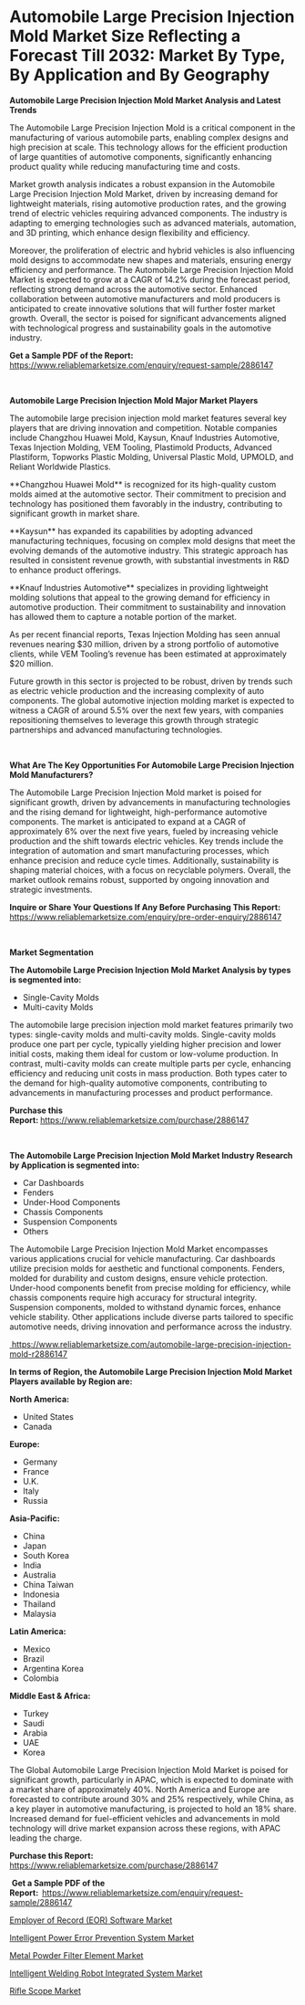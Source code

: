 <p><h1>Automobile Large Precision Injection Mold Market Size Reflecting a Forecast Till 2032: Market By Type, By Application and By Geography</h1></p><p><strong>Automobile Large Precision Injection Mold Market Analysis and Latest Trends</strong></p>
<p><p>The Automobile Large Precision Injection Mold is a critical component in the manufacturing of various automobile parts, enabling complex designs and high precision at scale. This technology allows for the efficient production of large quantities of automotive components, significantly enhancing product quality while reducing manufacturing time and costs.</p><p>Market growth analysis indicates a robust expansion in the Automobile Large Precision Injection Mold Market, driven by increasing demand for lightweight materials, rising automotive production rates, and the growing trend of electric vehicles requiring advanced components. The industry is adapting to emerging technologies such as advanced materials, automation, and 3D printing, which enhance design flexibility and efficiency. </p><p>Moreover, the proliferation of electric and hybrid vehicles is also influencing mold designs to accommodate new shapes and materials, ensuring energy efficiency and performance. The Automobile Large Precision Injection Mold Market is expected to grow at a CAGR of 14.2% during the forecast period, reflecting strong demand across the automotive sector. Enhanced collaboration between automotive manufacturers and mold producers is anticipated to create innovative solutions that will further foster market growth. Overall, the sector is poised for significant advancements aligned with technological progress and sustainability goals in the automotive industry.</p></p>
<p><strong>Get a Sample PDF of the Report:&nbsp;</strong> <a href="https://www.reliablemarketsize.com/enquiry/request-sample/2886147?utm_campaign=973&utm_medium=2&utm_source=Github&utm_content=ia&utm_term=13032025&utm_id=automobile-large-precision-injection-mold">https://www.reliablemarketsize.com/enquiry/request-sample/2886147</a></p>
<p>&nbsp;</p>
<p><strong>Automobile Large Precision Injection Mold Major Market Players</strong></p>
<p><p>The automobile large precision injection mold market features several key players that are driving innovation and competition. Notable companies include Changzhou Huawei Mold, Kaysun, Knauf Industries Automotive, Texas Injection Molding, VEM Tooling, Plastimold Products, Advanced Plastiform, Topworks Plastic Molding, Universal Plastic Mold, UPMOLD, and Reliant Worldwide Plastics.</p><p>**Changzhou Huawei Mold** is recognized for its high-quality custom molds aimed at the automotive sector. Their commitment to precision and technology has positioned them favorably in the industry, contributing to significant growth in market share. </p><p>**Kaysun** has expanded its capabilities by adopting advanced manufacturing techniques, focusing on complex mold designs that meet the evolving demands of the automotive industry. This strategic approach has resulted in consistent revenue growth, with substantial investments in R&D to enhance product offerings.</p><p>**Knauf Industries Automotive** specializes in providing lightweight molding solutions that appeal to the growing demand for efficiency in automotive production. Their commitment to sustainability and innovation has allowed them to capture a notable portion of the market.</p><p>As per recent financial reports, Texas Injection Molding has seen annual revenues nearing $30 million, driven by a strong portfolio of automotive clients, while VEM Tooling’s revenue has been estimated at approximately $20 million. </p><p>Future growth in this sector is projected to be robust, driven by trends such as electric vehicle production and the increasing complexity of auto components. The global automotive injection molding market is expected to witness a CAGR of around 5.5% over the next few years, with companies repositioning themselves to leverage this growth through strategic partnerships and advanced manufacturing technologies.</p></p>
<p>&nbsp;</p>
<p><strong>What Are The Key Opportunities For Automobile Large Precision Injection Mold Manufacturers?</strong></p>
<p><p>The Automobile Large Precision Injection Mold market is poised for significant growth, driven by advancements in manufacturing technologies and the rising demand for lightweight, high-performance automotive components. The market is anticipated to expand at a CAGR of approximately 6% over the next five years, fueled by increasing vehicle production and the shift towards electric vehicles. Key trends include the integration of automation and smart manufacturing processes, which enhance precision and reduce cycle times. Additionally, sustainability is shaping material choices, with a focus on recyclable polymers. Overall, the market outlook remains robust, supported by ongoing innovation and strategic investments.</p></p>
<p><strong>Inquire or Share Your Questions If Any Before Purchasing This Report:</strong> <a href="https://www.reliablemarketsize.com/enquiry/pre-order-enquiry/2886147?utm_campaign=973&utm_medium=2&utm_source=Github&utm_content=ia&utm_term=13032025&utm_id=automobile-large-precision-injection-mold">https://www.reliablemarketsize.com/enquiry/pre-order-enquiry/2886147</a></p>
<p>&nbsp;</p>
<p><strong>Market Segmentation</strong></p>
<p><strong>The Automobile Large Precision Injection Mold Market Analysis by types is segmented into:</strong></p>
<p><ul><li>Single-Cavity Molds</li><li>Multi-cavity Molds</li></ul></p>
<p><p>The automobile large precision injection mold market features primarily two types: single-cavity molds and multi-cavity molds. Single-cavity molds produce one part per cycle, typically yielding higher precision and lower initial costs, making them ideal for custom or low-volume production. In contrast, multi-cavity molds can create multiple parts per cycle, enhancing efficiency and reducing unit costs in mass production. Both types cater to the demand for high-quality automotive components, contributing to advancements in manufacturing processes and product performance.</p></p>
<p><strong>Purchase this Report:&nbsp;</strong><a href="https://www.reliablemarketsize.com/purchase/2886147?utm_campaign=973&utm_medium=2&utm_source=Github&utm_content=ia&utm_term=13032025&utm_id=automobile-large-precision-injection-mold">https://www.reliablemarketsize.com/purchase/2886147</a></p>
<p>&nbsp;</p>
<p><strong>The Automobile Large Precision Injection Mold Market Industry Research by Application is segmented into:</strong></p>
<p><ul><li>Car Dashboards</li><li>Fenders</li><li>Under-Hood Components</li><li>Chassis Components</li><li>Suspension Components</li><li>Others</li></ul></p>
<p><p>The Automobile Large Precision Injection Mold Market encompasses various applications crucial for vehicle manufacturing. Car dashboards utilize precision molds for aesthetic and functional components. Fenders, molded for durability and custom designs, ensure vehicle protection. Under-hood components benefit from precise molding for efficiency, while chassis components require high accuracy for structural integrity. Suspension components, molded to withstand dynamic forces, enhance vehicle stability. Other applications include diverse parts tailored to specific automotive needs, driving innovation and performance across the industry.</p></p>
<p><a href="https://www.reliablemarketsize.com/automobile-large-precision-injection-mold-r2886147?utm_campaign=973&utm_medium=2&utm_source=Github&utm_content=ia&utm_term=13032025&utm_id=automobile-large-precision-injection-mold">&nbsp;https://www.reliablemarketsize.com/automobile-large-precision-injection-mold-r2886147</a></p>
<p><strong>In terms of Region, the Automobile Large Precision Injection Mold Market Players available by Region are:</strong></p>
<p>
    <p> <strong> North America: </strong>
        <ul>
            <li>United States</li>
            <li>Canada</li>
        </ul>
        </p> 
    <p> <strong> Europe: </strong>
        <ul>
            <li>Germany</li>
            <li>France</li>
            <li>U.K.</li>
            <li>Italy</li>
            <li>Russia</li>
        </ul>
        </p> 
    <p> <strong> Asia-Pacific: </strong>
        <ul>
            <li>China</li>
            <li>Japan</li>
            <li>South Korea</li>
            <li>India</li>
            <li>Australia</li>
            <li>China Taiwan</li>
            <li>Indonesia</li>
            <li>Thailand</li>
            <li>Malaysia</li>
        </ul>
        </p> 
    <p> <strong> Latin America: </strong>
        <ul>
            <li>Mexico</li>
            <li>Brazil</li>
            <li>Argentina Korea</li>
            <li>Colombia</li>
        </ul>
        </p> 
    <p> <strong> Middle East & Africa: </strong>
        <ul>
            <li>Turkey</li>
            <li>Saudi</li>
            <li>Arabia</li>
            <li>UAE</li>
            <li>Korea</li>
        </ul>
    </p>
    </p>
<p><p>The Global Automobile Large Precision Injection Mold Market is poised for significant growth, particularly in APAC, which is expected to dominate with a market share of approximately 40%. North America and Europe are forecasted to contribute around 30% and 25% respectively, while China, as a key player in automotive manufacturing, is projected to hold an 18% share. Increased demand for fuel-efficient vehicles and advancements in mold technology will drive market expansion across these regions, with APAC leading the charge.</p></p>
<p><strong>Purchase this Report: </strong><a href="https://www.reliablemarketsize.com/purchase/2886147?utm_campaign=973&utm_medium=2&utm_source=Github&utm_content=ia&utm_term=13032025&utm_id=automobile-large-precision-injection-mold">https://www.reliablemarketsize.com/purchase/2886147</a></p>
<p>&nbsp;<strong>Get a Sample PDF of the Report:&nbsp;&nbsp;</strong><a href="https://www.reliablemarketsize.com/enquiry/request-sample/2886147?utm_campaign=973&utm_medium=2&utm_source=Github&utm_content=ia&utm_term=13032025&utm_id=automobile-large-precision-injection-mold">https://www.reliablemarketsize.com/enquiry/request-sample/2886147</a></p>
<p><strong></strong></p>
<p><p><a href="https://github.com/noppbebawy/Market-Research-Report-List-1/blob/main/employer-of-record-eor-software-market.md?utm_campaign=973&utm_medium=2&utm_source=Github&utm_content=ia&utm_term=13032025&utm_id=automobile-large-precision-injection-mold">Employer of Record (EOR) Software Market</a></p><p><a href="https://github.com/motanafraxer/Market-Research-Report-List-1/blob/main/intelligent-power-error-prevention-system-market.md?utm_campaign=973&utm_medium=2&utm_source=Github&utm_content=ia&utm_term=13032025&utm_id=automobile-large-precision-injection-mold">Intelligent Power Error Prevention System Market</a></p><p><a href="https://github.com/efialiurca/Market-Research-Report-List-1/blob/main/metal-powder-filter-element-market.md?utm_campaign=973&utm_medium=2&utm_source=Github&utm_content=ia&utm_term=13032025&utm_id=automobile-large-precision-injection-mold">Metal Powder Filter Element Market</a></p><p><a href="https://github.com/oshodikurc/Market-Research-Report-List-1/blob/main/intelligent-welding-robot-integrated-system-market.md?utm_campaign=973&utm_medium=2&utm_source=Github&utm_content=ia&utm_term=13032025&utm_id=automobile-large-precision-injection-mold">Intelligent Welding Robot Integrated System Market</a></p><p><a href="https://github.com/ajegiobitsa/Market-Research-Report-List-1/blob/main/rifle-scope-market.md?utm_campaign=973&utm_medium=2&utm_source=Github&utm_content=ia&utm_term=13032025&utm_id=automobile-large-precision-injection-mold">Rifle Scope Market</a></p></p>